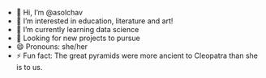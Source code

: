 - 👋 Hi, I’m @asolchav
- 👀 I’m interested in education, literature and art!
- 🌱 I’m currently learning data science
- 💞️ Looking for new projects to pursue
- 😄 Pronouns: she/her
- ⚡ Fun fact: The great pyramids were more ancient to Cleopatra than she is to us.

<!---
asolchav/asolchav is a ✨ special ✨ repository because its `README.md` (this file) appears on your GitHub profile.
You can click the Preview link to take a look at your changes.
--->
